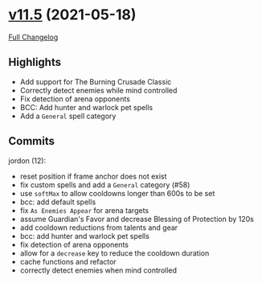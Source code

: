 # [v11.5](https://github.com/jordonwow/omnibar/tree/v11.5) (2021-05-18)

[Full Changelog](https://github.com/jordonwow/omnibar/compare/v11.4...v11.5)

## Highlights

 - Add support for The Burning Crusade Classic
- Correctly detect enemies while mind controlled
- Fix detection of arena opponents
- BCC: Add hunter and warlock pet spells
- Add a `General` spell category 

## Commits

jordon (12):

- reset position if frame anchor does not exist
- fix custom spells and add a `General` category (#58)
- use `softMax` to allow cooldowns longer than 600s to be set
- bcc: add default spells
- fix `As Enemies Appear` for arena targets
- assume Guardian's Favor and decrease Blessing of Protection by 120s
- add cooldown reductions from talents and gear
- bcc: add hunter and warlock pet spells
- fix detection of arena opponents
- allow for a `decrease` key to reduce the cooldown duration
- cache functions and refactor
- correctly detect enemies when mind controlled

